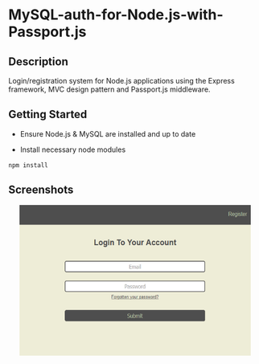 # MySQL-auth-for-Node.js-with-Passport.js

## Description

Login/registration system for Node.js applications using the Express framework, MVC design pattern and Passport.js middleware.

## Getting Started

* Ensure Node.js & MySQL are installed and up to date

* Install necessary node modules

```
npm install
```
## Screenshots

<p align="center">
  <img width="460" height="300" src="/screenshots/login.png">
</p>
